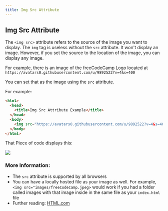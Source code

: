 ```yaml
---
title: Img Src Attribute
---
```

## Img Src Attribute
The `<img src>` attribute refers to the source of the image you want to display. The `img` tag is useless without the `src` attribute. It won't display an image. However, if you set the source to the location of the image, you can display any image.

For example, there is an image of the freeCodeCamp Logo located at `https://avatars0.githubusercontent.com/u/9892522?v=4&s=400`

You can set that as the image using the `src` attribute.

For example:

```html
<html>
  <head>
    <title>Img Src Attribute Example</title>
  </head>
  <body>
    <img src="https://avatars0.githubusercontent.com/u/9892522?v=4&s=400">
  </body>
</html>
```

That Piece of code displays this:

![](https://avatars0.githubusercontent.com/u/9892522?v=4&s=400?raw=true)

### More Information:
- The `src` attribute is supported by all browsers
- You can have a locally hosted file as your image as well. For example, `<img src="images/freeCodeCamp.jpeg>` would work if you had a folder called images with that image inside in the same file as your `index.html` file
- Further reading: <a href='https://html.com/attributes/img-src/' target='_blank' rel='nofollow'>HTML.com</a>
